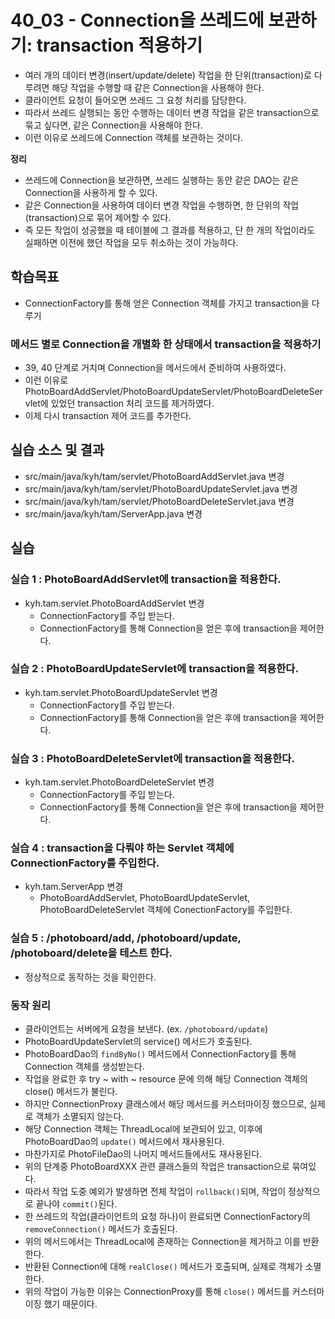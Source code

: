 # 40_03 - Connection을 쓰레드에 보관하기: transaction 적용하기

- 여러 개의 데이터 변경(insert/update/delete) 작업을 한 단위(transaction)로 다루려면 해당 작업을 수행할 때 같은 Connection을 사용해야 한다.
- 클라이언트 요청이 들어오면 쓰레드 그 요청 처리를 담당한다.
- 따라서 쓰레드 실행되는 동안 수행하는 데이터 변경 작업을 같은 transaction으로 묶고 싶다면, 같은 Connection을 사용해야 한다.
- 이런 이유로 쓰레드에 Connection 객체를 보관하는 것이다.

**정리**
- 쓰레드에 Connection을 보관하면, 쓰레드 실행하는 동안 같은 DAO는 같은 Connection을 사용하게 할 수 있다.
- 같은 Connection을 사용하여 데이터 변경 작업을 수행하면, 한 단위의 작업(transaction)으로 묶어 제어할 수 있다.
- 즉 모든 작업이 성공했을 때 테이블에 그 결과를 적용하고, 단 한 개의 작업이라도 실패하면 이전에 했던 작업을 모두 취소하는 것이 가능하다.  

## 학습목표

- ConnectionFactory를 통해 얻은 Connection 객체를 가지고 transaction을 다루기

### 메서드 별로 Connection을 개별화 한 상태에서 transaction을 적용하기 

- 39, 40 단계로 거치며 Connection을 메서드에서 준비하여 사용하였다.
- 이런 이유로 PhotoBoardAddServlet/PhotoBoardUpdateServlet/PhotoBoardDeleteServlet에 있었던 transaction 처리 코드를 제거하였다.
- 이제 다시 transaction 제어 코드를 추가한다.

## 실습 소스 및 결과

- src/main/java/kyh/tam/servlet/PhotoBoardAddServlet.java 변경
- src/main/java/kyh/tam/servlet/PhotoBoardUpdateServlet.java 변경
- src/main/java/kyh/tam/servlet/PhotoBoardDeleteServlet.java 변경
- src/main/java/kyh/tam/ServerApp.java 변경

## 실습  

### 실습 1 : PhotoBoardAddServlet에 transaction을 적용한다.

- kyh.tam.servlet.PhotoBoardAddServlet 변경
  - ConnectionFactory를 주입 받는다.
  - ConnectionFactory를 통해 Connection을 얻은 후에 transaction을 제어한다.

### 실습 2 : PhotoBoardUpdateServlet에 transaction을 적용한다.

- kyh.tam.servlet.PhotoBoardUpdateServlet 변경
  - ConnectionFactory를 주입 받는다.
  - ConnectionFactory를 통해 Connection을 얻은 후에 transaction을 제어한다.
  
### 실습 3 : PhotoBoardDeleteServlet에 transaction을 적용한다.

- kyh.tam.servlet.PhotoBoardDeleteServlet 변경
  - ConnectionFactory를 주입 받는다.
  - ConnectionFactory를 통해 Connection을 얻은 후에 transaction을 제어한다.

### 실습 4 : transaction을 다뤄야 하는 Servlet 객체에 ConnectionFactory를 주입한다.

- kyh.tam.ServerApp 변경
  - PhotoBoardAddServlet, PhotoBoardUpdateServlet, PhotoBoardDeleteServlet 객체에
    ConectionFactory를 주입한다.

### 실습 5 : /photoboard/add, /photoboard/update, /photoboard/delete을 테스트 한다.
- 정상적으로 동작하는 것을 확인한다.

### 동작 원리
- 클라이언트는 서버에게 요청을 보낸다. (ex. `/photoboard/update`)
- PhotoBoardUpdateServlet의 service() 메서드가 호출된다.
- PhotoBoardDao의 `findByNo()` 메서드에서 ConnectionFactory를 통해 Connection 객체를 생성받는다.
- 작업을 완료한 후 try ~ with ~ resource 문에 의해 해당 Connection 객체의 close() 메서드가 불린다.
- 하지만 ConnectionProxy 클래스에서 해당 메서드를 커스터마이징 했으므로, 실제로 객체가 소멸되지 않는다.
- 해당 Connection 객체는 ThreadLocal에 보관되어 있고, 이후에 PhotoBoardDao의 `update()` 메서드에서 재사용된다.
- 마찬가지로 PhotoFileDao의 나머지 메서드들에서도 재사용된다.
- 위의 단계중 PhotoBoardXXX 관련 클래스들의 작업은 transaction으로 묶여있다.
- 따라서 작업 도중 예외가 발생하면 전체 작업이 `rollback()`되며, 작업이 정상적으로 끝나야 `commit()`된다.
- 한 쓰레드의 작업(클라이언트의 요청 하나)이 완료되면 ConnectionFactory의 `removeConnection()` 메서드가 호출된다.
- 위의 메서드에서는 ThreadLocal에 존재하는 Connection을 제거하고 이를 반환한다.
- 반환된 Connection에 대해 `realClose()` 메서드가 호출되며, 실제로 객체가 소멸한다.
- 위의 작업이 가능한 이유는 ConnectionProxy를 통해 `close()` 메서드를 커스터마이징 했기 때문이다.